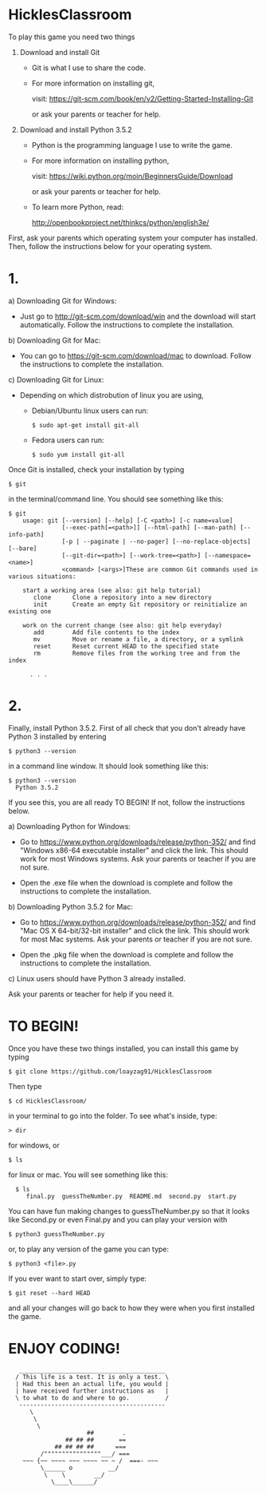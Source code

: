 # HicklesClassroom
To play this game you need two things
    
1. Download and install Git

   - Git is what I use to share the code.
   
   - For more information on installing git, 
     
     visit: https://git-scm.com/book/en/v2/Getting-Started-Installing-Git
     
     or ask your parents or teacher for help.
         
2. Download and install Python 3.5.2
   
   - Python is the programming language I use to write the game.
   
   - For more information on installing python,
     
     visit: https://wiki.python.org/moin/BeginnersGuide/Download
     
     or ask your parents or teacher for help.
   
   - To learn more Python, read:
     
     http://openbookproject.net/thinkcs/python/english3e/


First, ask your parents which operating system your computer has installed.
Then, follow the instructions below for your operating system.

# 1.

a) Downloading Git for Windows:
   
   - Just go to http://git-scm.com/download/win and the download will start automatically.
     Follow the instructions to complete the installation.

b) Downloading Git for Mac:
      
   - You can go to https://git-scm.com/download/mac to download.
     Follow the instructions to complete the installation.
      
c) Downloading Git for Linux:
      
  - Depending on which distrobution of linux you are using,
      
      - Debian/Ubuntu linux users can run:

            $ sudo apt-get install git-all

      - Fedora users can run:

            $ sudo yum install git-all


Once Git is installed, check your installation by typing

    $ git

in the terminal/command line. You should see something like this:
  
    $ git
        usage: git [--version] [--help] [-C <path>] [-c name=value]
                   [--exec-path[=<path>]] [--html-path] [--man-path] [--info-path]
                   [-p | --paginate | --no-pager] [--no-replace-objects] [--bare]
                   [--git-dir=<path>] [--work-tree=<path>] [--namespace=<name>]
                   <command> [<args>]These are common Git commands used in various situations:

        start a working area (see also: git help tutorial)
           clone      Clone a repository into a new directory
           init       Create an empty Git repository or reinitialize an existing one

        work on the current change (see also: git help everyday)
           add        Add file contents to the index
           mv         Move or rename a file, a directory, or a symlink
           reset      Reset current HEAD to the specified state
           rm         Remove files from the working tree and from the index

          . . .

# 2.
 
Finally, install Python 3.5.2.
First of all check that you don't already have Python 3 installed by entering 

    $ python3 --version

in a command line window. It should look something like this:

    $ python3 --version
      Python 3.5.2

If you see this, you are all ready TO BEGIN!
If not, follow the instructions below.
 

a) Downloading Python for Windows:

   - Go to https://www.python.org/downloads/release/python-352/
        and find "Windows x86-64 executable installer" and click the link.
        This should work for most Windows systems. 
        Ask your parents or teacher if you are not sure.
  
   - Open the .exe file when the download is complete and
      follow the instructions to complete the installation.
      
b) Downloading Python 3.5.2 for Mac:

- Go to https://www.python.org/downloads/release/python-352/
   and find "Mac OS X 64-bit/32-bit installer" and click the link.
   This should work for most Mac systems.
   Ask your parents or teacher if you are not sure.
   
- Open the .pkg file when the download is complete and follow the instructions to complete the installation.
        
c) Linux users should have Python 3 already installed.
   
Ask your parents or teacher for help if you need it.
      

# TO BEGIN!

Once you have these two things installed, you can install this game by typing
 
    $ git clone https://github.com/loayzag91/HicklesClassroom
  
Then type
  
    $ cd HicklesClassroom/
   
in your terminal to go into the folder. To see what's inside, type:


    > dir
  
for windows, or
  
    $ ls

for linux or mac. You will see something like this:

      $ ls
         final.py  guessTheNumber.py  README.md  second.py  start.py
 
You can have fun making changes to guessTheNumber.py so that it looks like Second.py or even Final.py
and you can play your version with 
  
    $ python3 guessTheNumber.py

or, to play any version of the game you can type:

    $ python3 <file>.py

If you ever want to start over, simply type:

    $ git reset --hard HEAD

and all your changes will go back to how they were when you first installed the game.

# ENJOY CODING!

       _________________________________________ 
      / This life is a test. It is only a test. \
      | Had this been an actual life, you would |
      | have received further instructions as   |
      \ to what to do and where to go.          /
       ----------------------------------------- 
          \
           \
            \     
                          ##        .            
                    ## ## ##       ==            
                 ## ## ## ##      ===            
             /""""""""""""""""___/ ===        
        ~~~ {~~ ~~~~ ~~~ ~~~~ ~~ ~ /  ===- ~~~   
             \______ o          __/            
              \    \        __/             
                \____\______/   


